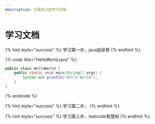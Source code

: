 ```yaml
---
description: 记录自己的学习过程
---
```


# 学习文档

{% hint style="success" %}
 学习第一步，java纸尿裤
{% endhint %}

{% code title="HelloWorld.java" %}
```java
public class HelloWorld {
    public static void main(String[] args) {
        System.out.println("Hello World");
    }
}
```
{% endcode %}

{% hint style="success" %}
 学习第二步，
{% endhint %}

{% hint style="success" %}
学习第三步，leetcode智慧树
{% endhint %}

